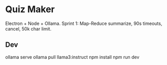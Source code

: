 # Quiz Maker
Electron + Node + Ollama. Sprint 1: Map-Reduce summarize, 90s timeouts, cancel, 50k char limit.

## Dev
ollama serve
ollama pull llama3:instruct
npm install
npm run dev
